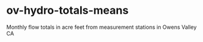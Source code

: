 # ov-hydro-totals-means
Monthly flow totals in acre feet from measurement stations in Owens Valley CA
